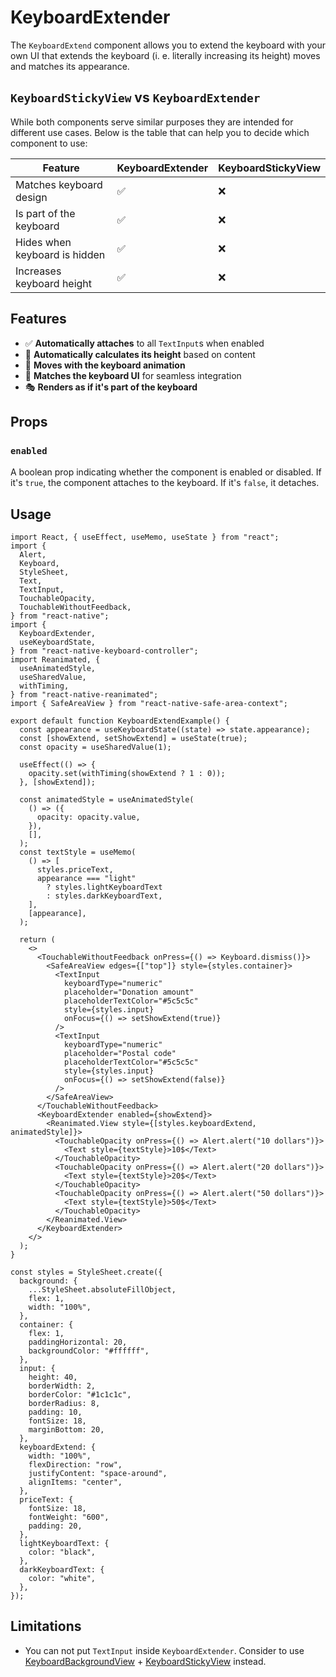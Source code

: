# KeyboardExtender

<!-- -->

The `KeyboardExtend` component allows you to extend the keyboard with your own UI that extends the keyboard (i. e. literally increasing its height) moves and matches its appearance.

## `KeyboardStickyView` vs `KeyboardExtender`[​](/react-native-keyboard-controller/pr-preview/pr-1127/docs/api/views/keyboard-extender.md#keyboardstickyview-vs-keyboardextender "Direct link to keyboardstickyview-vs-keyboardextender")

While both components serve similar purposes they are intended for different use cases. Below is the table that can help you to decide which component to use:

| Feature                       | KeyboardExtender | KeyboardStickyView |
| ----------------------------- | ---------------- | ------------------ |
| Matches keyboard design       | ✅               | ❌                 |
| Is part of the keyboard       | ✅               | ❌                 |
| Hides when keyboard is hidden | ✅               | ❌                 |
| Increases keyboard height     | ✅               | ❌                 |

## Features[​](/react-native-keyboard-controller/pr-preview/pr-1127/docs/api/views/keyboard-extender.md#features "Direct link to Features")

* ✅ **Automatically attaches** to all `TextInput`s when enabled
* 📏 **Automatically calculates its height** based on content
* 🎯 **Moves with the keyboard animation**
* 🎨 **Matches the keyboard UI** for seamless integration
* 🎭 **Renders as if it's part of the keyboard**

## Props[​](/react-native-keyboard-controller/pr-preview/pr-1127/docs/api/views/keyboard-extender.md#props "Direct link to Props")

### `enabled`[​](/react-native-keyboard-controller/pr-preview/pr-1127/docs/api/views/keyboard-extender.md#enabled "Direct link to enabled")

A boolean prop indicating whether the component is enabled or disabled. If it's `true`, the component attaches to the keyboard. If it's `false`, it detaches.

## Usage[​](/react-native-keyboard-controller/pr-preview/pr-1127/docs/api/views/keyboard-extender.md#usage "Direct link to Usage")

```
import React, { useEffect, useMemo, useState } from "react";
import {
  Alert,
  Keyboard,
  StyleSheet,
  Text,
  TextInput,
  TouchableOpacity,
  TouchableWithoutFeedback,
} from "react-native";
import {
  KeyboardExtender,
  useKeyboardState,
} from "react-native-keyboard-controller";
import Reanimated, {
  useAnimatedStyle,
  useSharedValue,
  withTiming,
} from "react-native-reanimated";
import { SafeAreaView } from "react-native-safe-area-context";

export default function KeyboardExtendExample() {
  const appearance = useKeyboardState((state) => state.appearance);
  const [showExtend, setShowExtend] = useState(true);
  const opacity = useSharedValue(1);

  useEffect(() => {
    opacity.set(withTiming(showExtend ? 1 : 0));
  }, [showExtend]);

  const animatedStyle = useAnimatedStyle(
    () => ({
      opacity: opacity.value,
    }),
    [],
  );
  const textStyle = useMemo(
    () => [
      styles.priceText,
      appearance === "light"
        ? styles.lightKeyboardText
        : styles.darkKeyboardText,
    ],
    [appearance],
  );

  return (
    <>
      <TouchableWithoutFeedback onPress={() => Keyboard.dismiss()}>
        <SafeAreaView edges={["top"]} style={styles.container}>
          <TextInput
            keyboardType="numeric"
            placeholder="Donation amount"
            placeholderTextColor="#5c5c5c"
            style={styles.input}
            onFocus={() => setShowExtend(true)}
          />
          <TextInput
            keyboardType="numeric"
            placeholder="Postal code"
            placeholderTextColor="#5c5c5c"
            style={styles.input}
            onFocus={() => setShowExtend(false)}
          />
        </SafeAreaView>
      </TouchableWithoutFeedback>
      <KeyboardExtender enabled={showExtend}>
        <Reanimated.View style={[styles.keyboardExtend, animatedStyle]}>
          <TouchableOpacity onPress={() => Alert.alert("10 dollars")}>
            <Text style={textStyle}>10$</Text>
          </TouchableOpacity>
          <TouchableOpacity onPress={() => Alert.alert("20 dollars")}>
            <Text style={textStyle}>20$</Text>
          </TouchableOpacity>
          <TouchableOpacity onPress={() => Alert.alert("50 dollars")}>
            <Text style={textStyle}>50$</Text>
          </TouchableOpacity>
        </Reanimated.View>
      </KeyboardExtender>
    </>
  );
}

const styles = StyleSheet.create({
  background: {
    ...StyleSheet.absoluteFillObject,
    flex: 1,
    width: "100%",
  },
  container: {
    flex: 1,
    paddingHorizontal: 20,
    backgroundColor: "#ffffff",
  },
  input: {
    height: 40,
    borderWidth: 2,
    borderColor: "#1c1c1c",
    borderRadius: 8,
    padding: 10,
    fontSize: 18,
    marginBottom: 20,
  },
  keyboardExtend: {
    width: "100%",
    flexDirection: "row",
    justifyContent: "space-around",
    alignItems: "center",
  },
  priceText: {
    fontSize: 18,
    fontWeight: "600",
    padding: 20,
  },
  lightKeyboardText: {
    color: "black",
  },
  darkKeyboardText: {
    color: "white",
  },
});
```

## Limitations[​](/react-native-keyboard-controller/pr-preview/pr-1127/docs/api/views/keyboard-extender.md#limitations "Direct link to Limitations")

* You can not put `TextInput` inside `KeyboardExtender`. Consider to use [KeyboardBackgroundView](/react-native-keyboard-controller/pr-preview/pr-1127/docs/api/views/keyboard-background-view.md) + [KeyboardStickyView](/react-native-keyboard-controller/pr-preview/pr-1127/docs/api/components/keyboard-sticky-view.md) instead.
